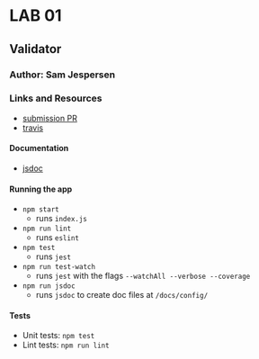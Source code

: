 # LAB 01 

## Validator

### Author: Sam Jespersen

### Links and Resources
* [submission PR](https://github.com/sam-jespersen-401-advanced-javascript/lab-00/pull/1)
* [travis](https://travis-ci.com/sam-jespersen-401-advanced-javascript/lab-00)

#### Documentation
* [jsdoc](./docs)

#### Running the app

* `npm start`
    * runs `index.js`
* `npm run lint`
    *   runs `eslint`
* `npm test`
    * runs `jest`
* `npm run test-watch`
    *   runs `jest` with the flags `--watchAll --verbose --coverage`
* `npm run jsdoc`
    * runs `jsdoc` to create doc files at `/docs/config/`

  
#### Tests
* Unit tests: `npm test`
* Lint tests: `npm run lint`